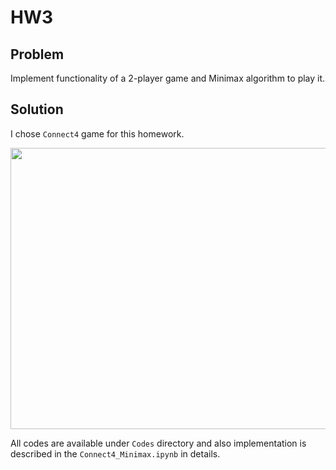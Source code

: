 # HW3

## Problem
Implement functionality of a 2-player game and Minimax algorithm to play it.

## Solution
I chose `Connect4` game for this homework.

<img src="https://github.com/IlyaKhalafi/AI-Homeworks/blob/main/HW3/images/connect-4-components-lg.jpg" width="600" height="450" />

All codes are available under `Codes` directory and also implementation is described in the `Connect4_Minimax.ipynb` in details. 

